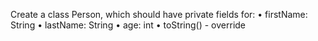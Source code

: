 Create a class Person, which should have private fields for:
    • firstName: String
    • lastName: String
    • age: int
    • toString() - override
